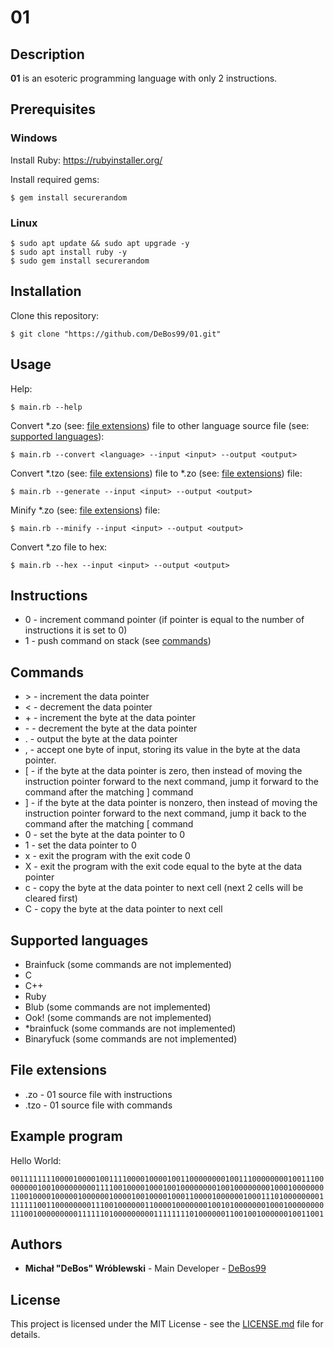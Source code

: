 # 01

## Description

**01** is an esoteric programming language with only 2 instructions.

## Prerequisites

### Windows

Install Ruby: https://rubyinstaller.org/

Install required gems:

`$ gem install securerandom`

### Linux

```
$ sudo apt update && sudo apt upgrade -y
$ sudo apt install ruby -y
$ sudo gem install securerandom
```

## Installation

Clone this repository:

`$ git clone "https://github.com/DeBos99/01.git"`

## Usage

Help:

`$ main.rb --help`

Convert \*.zo (see: [file extensions](#file-extensions)) file to other language source file (see: [supported languages](#supported-languages)):

`$ main.rb --convert <language> --input <input> --output <output>`

Convert \*.tzo (see: [file extensions](#file-extensions)) file to \*.zo (see: [file extensions](#file-extensions)) file:

`$ main.rb --generate --input <input> --output <output>`

Minify \*.zo (see: [file extensions](#file-extensions)) file:

`$ main.rb --minify --input <input> --output <output>`

Convert \*.zo file to hex:

`$ main.rb --hex --input <input> --output <output>`

## Instructions

* 0 - increment command pointer (if pointer is equal to the number of instructions it is set to 0)
* 1 - push command on stack (see [commands](#commands))

## Commands

* \> - increment the data pointer
* < - decrement the data pointer
* \+ - increment the byte at the data pointer
* \- - decrement the byte at the data pointer
* . - output the byte at the data pointer
* , - accept one byte of input, storing its value in the byte at the data pointer.
* \[ - if the byte at the data pointer is zero, then instead of moving the instruction pointer forward to the next command, jump it forward to the command after the matching \] command
* \] - if the byte at the data pointer is nonzero, then instead of moving the instruction pointer forward to the next command, jump it back to the command after the matching \[ command
* 0 - set the byte at the data pointer to 0
* 1 - set the data pointer to 0
* x - exit the program with the exit code 0
* X - exit the program with the exit code equal to the byte at the data pointer
* c - copy the byte at the data pointer to next cell (next 2 cells will be cleared first)
* C - copy the byte at the data pointer to next cell

## Supported languages

* Brainfuck (some commands are not implemented)
* C
* C++
* Ruby
* Blub (some commands are not implemented)
* Ook! (some commands are not implemented)
* \*brainfuck (some commands are not implemented)
* Binaryfuck (some commands are not implemented)

## File extensions

* .zo - 01 source file with instructions
* .tzo - 01 source file with commands

## Example program

Hello World:

`00111111110000100001001111000010000100110000000010011100000000100111000000001001000000000111100100001000100100000000100100000000100010000000110010000100000100000010000100100001000110000100000010001110100000000111111100110000000011100100000011000010000000100101000000010001000000001110010000000001111110100000000011111111010000001100100100000010011001`

## Authors

* **Michał "DeBos" Wróblewski** - Main Developer - [DeBos99](https://github.com/DeBos99)

## License

This project is licensed under the MIT License - see the [LICENSE.md](LICENSE.md) file for details.

